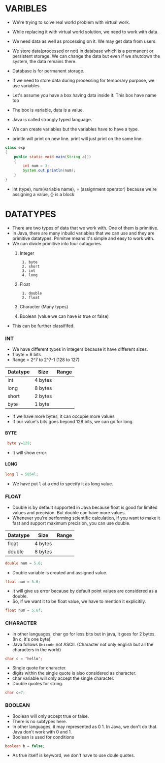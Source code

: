 # VARIBLES

- We're trying to solve real world problem with virtual work.
- While replacing it with virtual world solution, we need to work with data.
- We need data as well as processing on it. We may get data from users.
- We store data(processed or not) in database which is a permanent or persistent storage. We can change the data but even if we shutdown the system, the data remains there.
- Database is for permanent storage.
- If we need to store data during processing for temporary purpose, we use variables.
- Let's assume you have a box having data inside it. This box have name too
- The box is variable, data is a value.
- Java is called strongly typed language.
- We can create variables but the variables have to have a type.

- println will print on new line. print will just print on the same line.

```JAVA
class exp
{
    public static void main(String a[])
    {
        int num = 3;
        System.out.println(num);
    }
}
```
- int (type), num(variable name), = (assignment operator) because we're assigning a value, {} is a block

# DATATYPES

- There are two types of data that we work with. One of them is primitive.
- In Java, there are many inbuild variables that we can use and they are primitive datatypes. Primitve means it's simple and easy to work with.
- We can divide primitive into four catagories.
    1. Integer

            1. byte
            2. short
            3. int
            4. long
    2. Float

            1. double
            2. float
    3. Character (Many types)
    4. Boolean (value we can have is true or false)
- This can be further classififed.

### INT

- We have different types in integers because it have different sizes. 
- 1 byte = 8 bits
- Range = 2^7 to 2^7-1 (128 to 127)

|Datatype|Size|Range|
|--|--|--|
|int|4 bytes||
|long|8 bytes||
|short|2 bytes||
|byte|1 byte||

- If we have more bytes, it can occupie more values
- If our value's bits goes beyond 128 bits, we can go for long.

#### BYTE
```JAVA
 byte y=129;
```
- It will show error.

#### LONG
```JAVA
long l = 5854l;
```
- We have put `l` at a end to specify it as long value.

### FLOAT

- Double is by default supported in Java because float is good for limited values and precision. But double can have more values.
- Whenever you're performing scientific calculation, if you want to make it fast and support maximum precision, you can use double.

|Datatype|Size|Range|
|--|--|--|
|float|4 bytes||
|double|8 bytes||

```JAVA
double num = 5.6;
```
- Double variable is created and assigned value.

```JAVA
float num = 5.6;
```
- It will give us error because by default point values are considered as a double.
- So, if we want it to be float value, we have to mention it explicitily.
```JAVA
float num = 5.6f;
```
### CHARACTER

- In other languages, char go for less bits but in java, it goes for 2 bytes.
(In c, it's one byte)
- Java follows `Unicode` not ASCII. (Character not only english but all the characters in the world)
```JAVA
char c = 'hello';
```
- Single quote for character.
- digits within the single quote is also considered as character.
- char variable will only accept the single character.
- Double quotes for string.
```JAVA
char c=7;
```

### BOOLEAN
- Boolean will only accept true or false.
- There is no subtypes here.
- In other languages, it may represented as 0 1. In Java, we don't do that. Java don't work with 0 and 1.
- Boolean is used for conditions

```JAVA
boolean b = false;
```
- As true itself is keyword, we don't have to use doule quotes.

